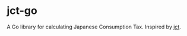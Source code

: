 # jct-go

A Go library for calculating Japanese Consumption Tax. Inspired by [jct](https://github.com/moneyforward/jct).
